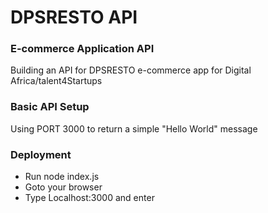 # DPSRESTO API
### E-commerce Application API
Building an API for DPSRESTO e-commerce app for Digital Africa/talent4Startups
### Basic API Setup
Using PORT 3000 to return a simple "Hello World" message
### Deployment 
 + Run node index.js
 + Goto your browser
 + Type Localhost:3000 and enter
